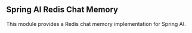 ## Spring AI Redis Chat Memory

This module provides a Redis chat memory implementation for Spring AI.